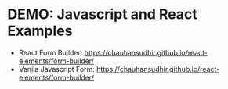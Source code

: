 # DEMO: Javascript and React Examples

- React Form Builder: https://chauhansudhir.github.io/react-elements/form-builder/
- Vanila Javascript Form: https://chauhansudhir.github.io/react-elements/form-builder/
